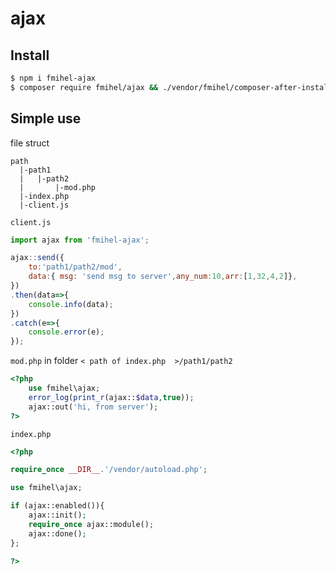 # ajax

## Install 

```bash
$ npm i fmihel-ajax
$ composer require fmihel/ajax && ./vendor/fmihel/composer-after-install.sh
```

## Simple use
file struct
```
path
  |-path1
  |   |-path2
  |       |-mod.php
  |-index.php
  |-client.js
```

```client.js```
```js 
import ajax from 'fmihel-ajax';

ajax::send({
    to:'path1/path2/mod',
    data:{ msg: 'send msg to server',any_num:10,arr:[1,32,4,2]},
})
.then(data=>{
    console.info(data);
})
.catch(e=>{
    console.error(e);
});

```

```mod.php``` in folder ```< path of index.php  >/path1/path2```
```php
<?php
    use fmihel\ajax;
    error_log(print_r(ajax::$data,true));
    ajax::out('hi, from server');
?>
```



```index.php```
```php
<?php

require_once __DIR__.'/vendor/autoload.php';

use fmihel\ajax;

if (ajax::enabled()){
    ajax::init();
    require_once ajax::module();
    ajax::done();
};

?>
```
